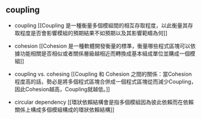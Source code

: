 ## coupling 


- coupling
[[Coupling 是一種衡量多個模組間的相互存取程度，以此衡量其存取程度是否會影響模組的預期結果不如預期以及其影響範疇為何]]


- cohesion
[[Cohesion 是一種軟體開發衡量的標準，衡量哪些程式區塊可以依據功能相關是否相似或者關係層級越相近而轉換成基本組成單位並購成一個模組]]

- coupling vs. cohesing
[[Coupling 和 Cohesion 之間的關係：當Cohesion程度高的話，勢必是將多個程式區塊合併成一個程式區塊從而減少Coupling，因此Cohesion越高，Coupling就越低。]]

- circular dependency 
[[環狀依賴結構會是指多個模組因為彼此依賴而在依賴關係上構成多個模組構成的環狀依賴結構]]